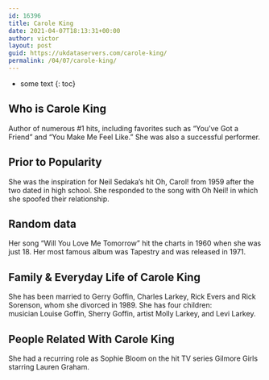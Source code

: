 ```yaml
---
id: 16396
title: Carole King
date: 2021-04-07T18:13:31+00:00
author: victor
layout: post
guid: https://ukdataservers.com/carole-king/
permalink: /04/07/carole-king/
---
```


* some text
{: toc}


## Who is Carole King



Author of numerous #1 hits, including favorites such as &#8220;You&#8217;ve Got a Friend&#8221; and &#8220;You Make Me Feel Like.&#8221; She was also a successful performer.

                
                
                
## Prior to Popularity



She was the inspiration for Neil Sedaka&#8217;s hit Oh, Carol! from 1959 after the two dated in high school. She responded to the song with Oh Neil! in which she spoofed their relationship.

                
                
                
## Random data



Her song &#8220;Will You Love Me Tomorrow&#8221; hit the charts in 1960 when she was just 18. Her most famous album was Tapestry and was released in 1971.

                
                
                
## Family & Everyday Life of Carole King



She has been married to Gerry Goffin, Charles Larkey, Rick Evers and Rick Sorenson, whom she divorced in 1989. She has four children: musician Louise Goffin, Sherry Goffin, artist Molly Larkey, and Levi Larkey.

                
                
                
## People Related With Carole King



She had a recurring role as Sophie Bloom on the hit TV series Gilmore Girls starring Lauren Graham.

                
              
            
          
          
          
